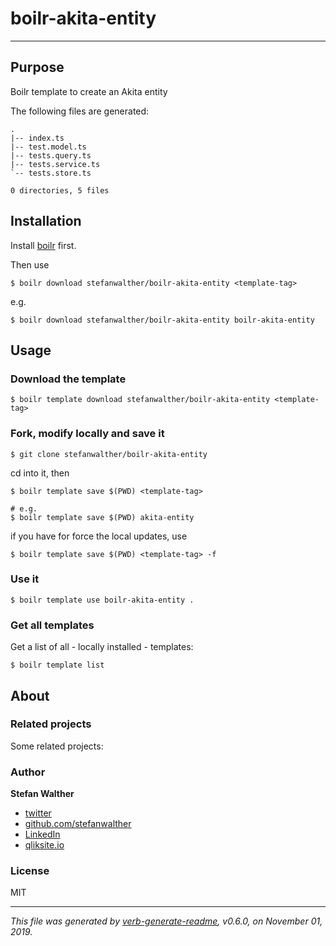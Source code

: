 # boilr-akita-entity

---

## Purpose
Boilr template to create an Akita entity

The following files are generated:

```
.
|-- index.ts
|-- test.model.ts
|-- tests.query.ts
|-- tests.service.ts
`-- tests.store.ts

0 directories, 5 files

```

## Installation
Install [boilr](https://github.com/tmrts/boilr) first. 

Then use 

```
$ boilr download stefanwalther/boilr-akita-entity <template-tag>
```

e.g.
```
$ boilr download stefanwalther/boilr-akita-entity boilr-akita-entity
```

## Usage
### Download the template

```
$ boilr template download stefanwalther/boilr-akita-entity <template-tag>
```

### Fork, modify locally and save it

```
$ git clone stefanwalther/boilr-akita-entity
```

cd into it, then

```
$ boilr template save $(PWD) <template-tag>

# e.g. 
$ boilr template save $(PWD) akita-entity
```

if you have for force the local updates, use

```
$ boilr template save $(PWD) <template-tag> -f
```

### Use it

```
$ boilr template use boilr-akita-entity .
```

### Get all templates

Get a list of all - locally installed - templates:

```
$ boilr template list
```

## About

### Related projects
Some related projects:

 

### Author
**Stefan Walther**

* [twitter](http://twitter.com/waltherstefan)  
* [github.com/stefanwalther](http://github.com/stefanwalther) 
* [LinkedIn](https://www.linkedin.com/in/stefanwalther/) 
* [qliksite.io](http://qliksite.io)

### License
MIT

***

_This file was generated by [verb-generate-readme](https://github.com/verbose/verb-generate-readme), v0.6.0, on November 01, 2019._

